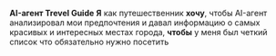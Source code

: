 **AI-агент Trevel Guide**
**Я** как путешественник
**хочу**, чтобы AI-агент анализировал мои предпочтения и давал информацию о самых красивых и интересных местах города, **чтобы** у меня был четкий список что обязательно нужно посетить

